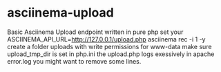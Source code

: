 # asciinema-upload
Basic Asciinema Upload endpoint written in pure php
set your ASCIINEMA_API_URL=http://127.0.0.1/upload.php asciinema rec -i 1 -y
create a folder uploads with write permissions for www-data
make sure upload_tmp_dir is set in php.ini
the upload.php logs exessively in apache error.log you might want to remove some lines.
